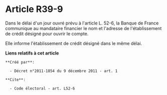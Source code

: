 # Article R39-9

Dans le délai d'un jour ouvré prévu à l'article L. 52-6, la Banque de France communique au mandataire financier le nom et
l'adresse de l'établissement de crédit désigné pour ouvrir le compte. 

Elle informe l'établissement de crédit désigné dans le même délai.

**Liens relatifs à cet article**

	**Créé par**:

	  - Décret n°2011-1854 du 9 décembre 2011 - art. 1

	**Cite**:

	  - Code électoral - art. L52-6
